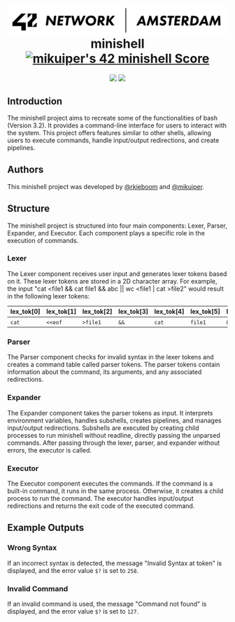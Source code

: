 <p align="center" style="margin-bottom: 0px !important;">
  <img width="600" src="https://github.com/mithraskuipers/mithraskuipers/blob/master/readme_srcs/42/logo.png?raw=true" alt="42_Network_Amsterdam" align="center"> </p>
<h1 align="center" style="margin-top: 0px;">minishell <a href="https://github.com/JaeSeoKim/badge42"><img src="https://badge42.vercel.app/api/v2/cl483ajsd008309l6suq9l256/project/2709395" alt="mikuiper's 42 minishell Score" /></a></h1>

<p align="center" style="margin-top: 0px;">
<img src="https://forthebadge.com/images/badges/made-with-c.svg"/>
<img src="https://forthebadge.com/images/badges/built-with-love.svg"/>
</p>

## Introduction
The minishell project aims to recreate some of the functionalities of bash (Version 3.2). It provides a command-line interface for users to interact with the system. This project offers features similar to other shells, allowing users to execute commands, handle input/output redirections, and create pipelines.

## Authors
This minishell project was developed by [@rkieboom](https://github.com/rkieboom) and [@mikuiper](https://github.com/mikuiper).

## Structure
The minishell project is structured into four main components: Lexer, Parser, Expander, and Executor. Each component plays a specific role in the execution of commands.

### Lexer
The Lexer component receives user input and generates lexer tokens based on it. These lexer tokens are stored in a 2D character array. For example, the input "cat <<eof >file1 && cat file1 && abc || wc <file1 | cat >file2" would result in the following lexer tokens:

| lex_tok[0] | lex_tok[1] | lex_tok[2] | lex_tok[3] | lex_tok[4] | lex_tok[5] | lex_tok[6] | lex_tok[7] | lex_tok[8] | lex_tok[9] | lex_tok[10] | lex_tok[11] | lex_tok[12] | lex_tok[13] |
| ----------- | ----------- | ----------- | ----------- | ----------- | ----------- | ----------- | ----------- | ----------- | ----------- | ----------- | ----------- | ----------- | ----------- |
| `cat` | `<<eof` | `>file1` | `&&` | `cat` | `file1` | `&&` | `abc` | `\|\|` | `wc` | `<file1` | `\|` | `cat` | `>file2` |

### Parser
The Parser component checks for invalid syntax in the lexer tokens and creates a command table called parser tokens. The parser tokens contain information about the command, its arguments, and any associated redirections.

### Expander
The Expander component takes the parser tokens as input. It interprets environment variables, handles subshells, creates pipelines, and manages input/output redirections. Subshells are executed by creating child processes to run minishell without readline, directly passing the unparsed commands. After passing through the lexer, parser, and expander without errors, the executor is called.

### Executor
The Executor component executes the commands. If the command is a built-in command, it runs in the same process. Otherwise, it creates a child process to run the command. The executor handles input/output redirections and returns the exit code of the executed command.

## Example Outputs
### Wrong Syntax
If an incorrect syntax is detected, the message "Invalid Syntax at token" is displayed, and the error value `$?` is set to `258`.

### Invalid Command
If an invalid command is used, the message "Command not found" is displayed, and the error value `$?` is set to `127`.
